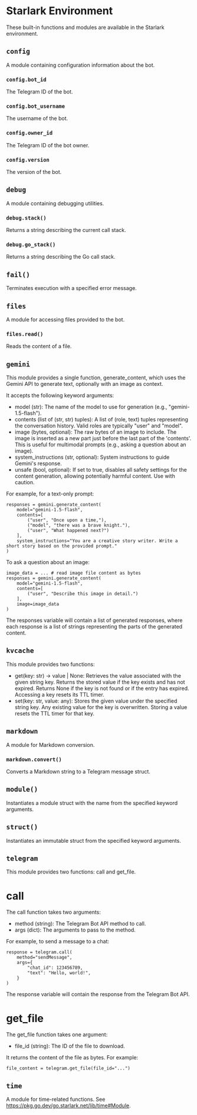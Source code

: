 # Starlark Environment

These built-in functions and modules are available in the Starlark environment.

## `config`

A module containing configuration information about the bot.

### `config.bot_id`

The Telegram ID of the bot.

### `config.bot_username`

The username of the bot.

### `config.owner_id`

The Telegram ID of the bot owner.

### `config.version`

The version of the bot.

## `debug`

A module containing debugging utilities.

### `debug.stack()`

Returns a string describing the current call stack.

### `debug.go_stack()`

Returns a string describing the Go call stack.

## `fail()`

Terminates execution with a specified error message.

## `files`

A module for accessing files provided to the bot.

### `files.read()`

Reads the content of a file.

## `gemini`

This module provides a single function, generate_content, which uses the
Gemini API to generate text, optionally with an image as context.

It accepts the following keyword arguments:

  - model (str): The name of the model to use for generation (e.g., "gemini-1.5-flash").
  - contents (list of (str, str) tuples): A list of (role, text) tuples representing
    the conversation history. Valid roles are typically "user" and "model".
  - image (bytes, optional): The raw bytes of an image to include. The image is
    inserted as a new part just before the last part of the 'contents'.
    This is useful for multimodal prompts (e.g., asking a question about an image).
  - system_instructions (str, optional): System instructions to guide Gemini's response.
  - unsafe (bool, optional): If set to true, disables all safety settings for the
    content generation, allowing potentially harmful content. Use with caution.

For example, for a text-only prompt:

	responses = gemini.generate_content(
	    model="gemini-1.5-flash",
	    contents=[
	        ("user", "Once upon a time,"),
	        ("model", "there was a brave knight."),
	        ("user", "What happened next?")
	    ],
	    system_instructions="You are a creative story writer. Write a short story based on the provided prompt."
	)

To ask a question about an image:

	image_data = ... # read image file content as bytes
	responses = gemini.generate_content(
	    model="gemini-1.5-flash",
	    contents=[
	        ("user", "Describe this image in detail.")
	    ],
	    image=image_data
	)

The responses variable will contain a list of generated responses, where each response
is a list of strings representing the parts of the generated content.

## `kvcache`

This module provides two functions:

  - get(key: str) -> value | None: Retrieves the value associated with the
    given string key. Returns the stored value if the key exists and has
    not expired. Returns None if the key is not found or if the entry
    has expired. Accessing a key resets its TTL timer.
  - set(key: str, value: any): Stores the given value under the specified
    string key. Any existing value for the key is overwritten. Storing a
    value resets the TTL timer for that key.

## `markdown`

A module for Markdown conversion.

### `markdown.convert()`

Converts a Markdown string to a Telegram message struct.

## `module()`

Instantiates a module struct with the name from the specified keyword arguments.

## `struct()`

Instantiates an immutable struct from the specified keyword arguments.

## `telegram`

This module provides two functions: call and get_file.

# call

The call function takes two arguments:

  - method (string): The Telegram Bot API method to call.
  - args (dict): The arguments to pass to the method.

For example, to send a message to a chat:

	response = telegram.call(
	    method="sendMessage",
	    args={
	        "chat_id": 123456789,
	        "text": "Hello, world!",
	    }
	)

The response variable will contain the response from the Telegram Bot API.

# get_file

The get_file function takes one argument:

  - file_id (string): The ID of the file to download.

It returns the content of the file as bytes. For example:

	file_content = telegram.get_file(file_id="...")

## `time`

A module for time-related functions. See https://pkg.go.dev/go.starlark.net/lib/time#Module.
